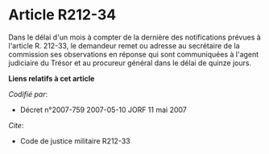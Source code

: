 # Article R212-34

Dans le délai d'un mois à compter de la dernière des notifications prévues à l'article R. 212-33, le demandeur remet ou
adresse au secrétaire de la commission ses observations en réponse qui sont communiquées à l'agent judiciaire du Trésor et au
procureur général dans le délai de quinze jours.

**Liens relatifs à cet article**

_Codifié par_:

  - Décret n°2007-759 2007-05-10 JORF 11 mai 2007

_Cite_:

  - Code de justice militaire R212-33
